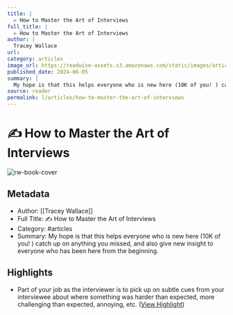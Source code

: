 ```yaml
---
title: |
  ✍️ How to Master the Art of Interviews
full_title: |
  ✍️ How to Master the Art of Interviews
author: |
  Tracey Wallace
url: 
category: articles
image_url: https://readwise-assets.s3.amazonaws.com/static/images/article2.74d541386bbf.png
published_date: 2024-06-05
summary: |
  My hope is that this helps everyone who is new here (10K of you! ) catch up on anything you missed, and also give new insight to everyone who has been here from the beginning.
source: reader
permalink: l/articles/how-to-master-the-art-of-interviews
---
```

# ✍️ How to Master the Art of Interviews

![rw-book-cover](https://readwise-assets.s3.amazonaws.com/static/images/article2.74d541386bbf.png)

## Metadata
- Author: [[Tracey Wallace]]
- Full Title: ✍️ How to Master the Art of Interviews
- Category: #articles
- Summary: My hope is that this helps everyone who is new here (10K of you! ) catch up on anything you missed, and also give new insight to everyone who has been here from the beginning.

## Highlights
- Part of your job as the interviewer is to pick up on subtle cues from your interviewee about where something was harder than expected, more challenging than expected, annoying, etc. ([View Highlight](https://read.readwise.io/read/01hzrvnfafqje88s0ad49jwazc))


